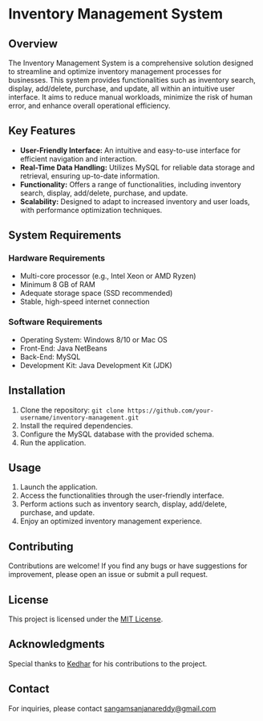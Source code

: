 # Inventory Management System

## Overview

The Inventory Management System is a comprehensive solution designed to streamline and optimize inventory management processes for businesses. This system provides functionalities such as inventory search, display, add/delete, purchase, and update, all within an intuitive user interface. It aims to reduce manual workloads, minimize the risk of human error, and enhance overall operational efficiency.

## Key Features

- **User-Friendly Interface:** An intuitive and easy-to-use interface for efficient navigation and interaction.
- **Real-Time Data Handling:** Utilizes MySQL for reliable data storage and retrieval, ensuring up-to-date information.
- **Functionality:** Offers a range of functionalities, including inventory search, display, add/delete, purchase, and update.
- **Scalability:** Designed to adapt to increased inventory and user loads, with performance optimization techniques.

## System Requirements

### Hardware Requirements

- Multi-core processor (e.g., Intel Xeon or AMD Ryzen)
- Minimum 8 GB of RAM
- Adequate storage space (SSD recommended)
- Stable, high-speed internet connection

### Software Requirements

- Operating System: Windows 8/10 or Mac OS
- Front-End: Java NetBeans
- Back-End: MySQL
- Development Kit: Java Development Kit (JDK)

## Installation

1. Clone the repository:
   `git clone https://github.com/your-username/inventory-management.git`
2. Install the required dependencies.
3. Configure the MySQL database with the provided schema.
4. Run the application.

## Usage

1. Launch the application.
2. Access the functionalities through the user-friendly interface.
3. Perform actions such as inventory search, display, add/delete, purchase, and update.
4. Enjoy an optimized inventory management experience.

## Contributing

Contributions are welcome! If you find any bugs or have suggestions for improvement, please open an issue or submit a pull request.

## License

This project is licensed under the [MIT License](LICENSE).

## Acknowledgments

Special thanks to [Kedhar](https://github.com/Kedhar7) for his contributions to the project.

## Contact

For inquiries, please contact sangamsanjanareddy@gmail.com 

